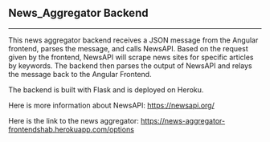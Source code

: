 ## News_Aggregator Backend

---

This news aggregator backend receives a JSON message from the Angular frontend, parses the message, and calls NewsAPI. Based on the request given by the frontend, NewsAPI will scrape news sites for specific articles by keywords. The backend then parses the output of NewsAPI and relays the message back to the Angular Frontend.

The backend is built with Flask and is deployed on Heroku.


Here is more information about NewsAPI:
https://newsapi.org/

Here is the link to the news aggregator:
https://news-aggregator-frontendshab.herokuapp.com/options
